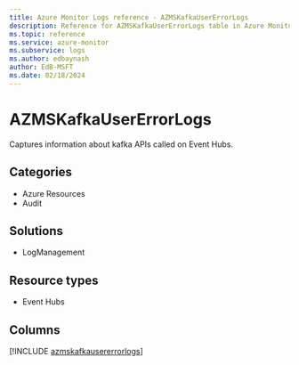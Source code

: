 ```yaml
---
title: Azure Monitor Logs reference - AZMSKafkaUserErrorLogs
description: Reference for AZMSKafkaUserErrorLogs table in Azure Monitor Logs.
ms.topic: reference
ms.service: azure-monitor
ms.subservice: logs
ms.author: edbaynash
author: EdB-MSFT
ms.date: 02/18/2024
---
```


# AZMSKafkaUserErrorLogs

Captures information about kafka APIs called on Event Hubs.


## Categories

- Azure Resources
- Audit

## Solutions

- LogManagement

## Resource types

- Event Hubs

## Columns
  
[!INCLUDE [azmskafkausererrorlogs](.././tables/includes/azmskafkausererrorlogs-include.md)]
